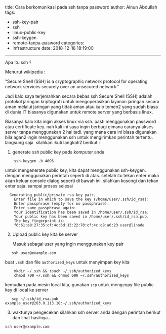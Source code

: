 title: Cara berkomunikasi pada ssh tanpa password
author: Ainun Abdullah
tags:
  - ssh-key-pair
  - ssh
  - linux-public-key
  - ssh-keygen
  - remote-tanpa-pasword
categories:
  - Infrastructure
date: 2018-12-18 18:19:00
---
Apa itu ssh ?

Menurut wikipedia :

"Secure Shell (SSH) is a cryptographic network protocol for operating network services securely over an unsecured network." 

Jadi kalo saya terjemahkan secara bebas ssh Secure Shell (SSH) adalah protokol jaringan kriptografi untuk mengoperasikan layanan jaringan secara aman melalui jaringan yang tidak aman 
atau kalo temen2 yang sudah biasa di dunia IT biasanya digunakan untuk remote server yang berbasis linux.

Biasanya kalo kita ingin akses linux via ssh. pasti menggunakan password atau certificate key. nah kali ini saya ingin berbagi gimana caranya akses server tanpa menggunakan 2 hal tadi. yang mana cara ini biasa digunakan bila agan2 ingin menggunakan ssh untuk mengirimkan perintah tertentu. langsung saja. silahkan ikuti langkah2 berikut :

1. generate ssh public key pada komputer anda

  ```
      ssh-keygen -b 4096
  ```
  untuk mengenerate public key, kita dapat menggunakan ssh-keygen. dengan menggunakan perintah seperti di atas. setelah itu tekan enter maka akan keluar console dialog seperti di bawah ini. silahkan kosongi dan tekan enter saja. sampai proses selesai
  ```
  	Generating public/private rsa key pair.
      Enter file in which to save the key (/home/user/.ssh/id_rsa):
      Enter passphrase (empty for no passphrase):
      Enter same passphrase again:
      Your identification has been saved in /home/user/.ssh/id_rsa.
      Your public key has been saved in /home/user/.ssh/id_rsa.pub.
      The key fingerprint is:
      f6:61:a8:27:35:cf:4c:6d:13:22:70:cf:4c:c8:a0:23 user@linode
  ```
2. Upload public key kita ke server

	Masuk sebagai user yang ingin menggunakan key pair
```
   ssh user@example.com			
```
buat `.ssh` dan file `authorized_keys` untuk menyimpan key kita
```
	mkdir ~/.ssh && touch ~/.ssh/authorized_keys
	chmod 700 ~/.ssh && chmod 600 ~/.ssh/authorized_keys
```
 kemudian pada mesin local kita, gunakan `scp` untuk mengcopy file public key di local ke server
 ```
 	scp ~/.ssh/id_rsa.pub 	 example_user@203.0.113.10:~/.ssh/authorized_keys
 ```

3. waktunya pengecekan
silahkan ssh server anda dengan perintah berikut dan lihat hasilnya... 
```
ssh user@example.com
```